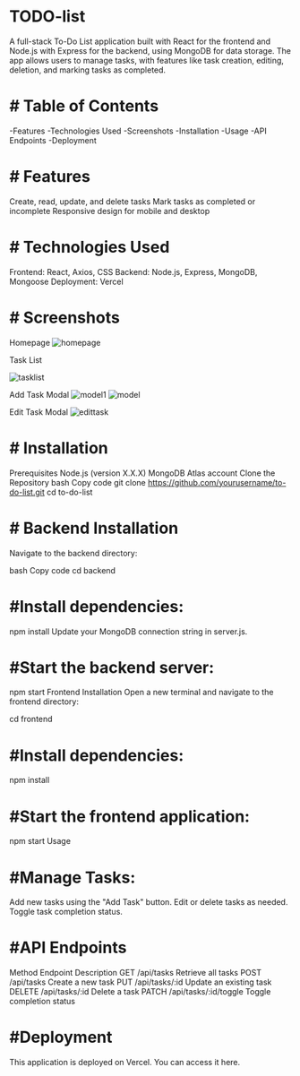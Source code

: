 # TODO-list
A full-stack To-Do List application built with React for the frontend and Node.js with Express for the backend, using MongoDB for data storage. The app allows users to manage tasks, with features like task creation, editing, deletion, and marking tasks as completed.

# # Table of Contents
-Features
-Technologies Used
-Screenshots
-Installation
-Usage
-API Endpoints
-Deployment

# # Features
Create, read, update, and delete tasks
Mark tasks as completed or incomplete
Responsive design for mobile and desktop
# # Technologies Used
Frontend: React, Axios, CSS
Backend: Node.js, Express, MongoDB, Mongoose
Deployment: Vercel
# # Screenshots
Homepage
![homepage](https://github.com/user-attachments/assets/bda5eb2e-a9d8-4ff8-9305-9512f1195b50)



Task List

![tasklist](https://github.com/user-attachments/assets/36241224-e794-4491-8d55-f9f7099b3224)

Add Task Modal
![model1](https://github.com/user-attachments/assets/e5997c93-eb4e-4fee-ba2f-3145a16549ea)
![model](https://github.com/user-attachments/assets/59d0d22c-b63f-41d8-a676-6eaea28809ad)

Edit Task Modal
![edittask](https://github.com/user-attachments/assets/fd96f3e4-68bb-4b65-bb9c-7579a7fc3905)

# # Installation
Prerequisites
Node.js (version X.X.X)
MongoDB Atlas account
Clone the Repository
bash
Copy code
git clone https://github.com/yourusername/to-do-list.git
cd to-do-list
# # Backend Installation
Navigate to the backend directory:

bash
Copy code
cd backend
# #Install dependencies:

npm install
Update your MongoDB connection string in server.js.

# #Start the backend server:
npm start
Frontend Installation
Open a new terminal and navigate to the frontend directory:


cd frontend
# #Install dependencies:

npm install
# #Start the frontend application:


npm start
Usage
# #Manage Tasks:
Add new tasks using the "Add Task" button.
Edit or delete tasks as needed.
Toggle task completion status.
# #API Endpoints
Method	Endpoint	Description
GET	/api/tasks	Retrieve all tasks
POST	/api/tasks	Create a new task
PUT	/api/tasks/:id	Update an existing task
DELETE	/api/tasks/:id	Delete a task
PATCH	/api/tasks/:id/toggle	Toggle completion status
# #Deployment
This application is deployed on Vercel. You can access it here.
